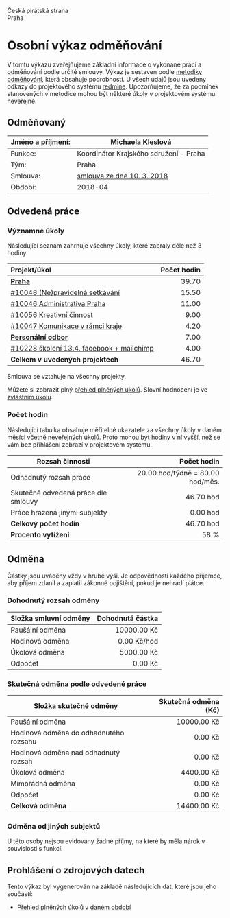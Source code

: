 Česká pirátská strana  
Praha

Osobní výkaz odměňování
=======================

V tomtu výkazu zveřejňujeme základní informace o vykonané práci a odměňování
podle určité smlouvy. Výkaz je sestaven podle [metodiky odměňování][metodika],
která obsahuje podrobnosti. U všech údajů jsou uvedeny odkazy do projektového
systému [redmine](https://redmine.pirati.cz). Upozorňujeme, že za podmínek
stanovených v metodice mohou být některé úkoly v projektovém systému neveřejné.

Odměňovaný
----------

Jméno a příjmení:                      | Michaela Kleslová
-----------------------                | --------------------
Funkce:                                | Koordinátor Krajského sdružení - Praha
Tým:                                   | Praha
Smlouva:                               | [smlouva ze dne 10. 3. 2018][smlouva]
Období:                                | 2018-04


Odvedená práce
--------------

### Významné úkoly

Následující seznam zahrnuje všechny úkoly, které zabraly déle než 3 hodiny.

| Projekt/úkol                                        |   Počet hodin |
|:----------------------------------------------------|--------------:|
| **[Praha][p69]**                                    |         39.70 |
| [#10048 (Ne)pravidelná setkávání][t10048]           |         15.50 |
| [#10046 Administrativa Praha][t10046]               |         11.00 |
| [#10056 Kreativní činnost][t10056]                  |          9.00 |
| [#10047 Komunikace v rámci kraje][t10047]           |          4.20 |
| **[Personální odbor][p68]**                         |          7.00 |
| [#10228 školení 13.4. facebook + mailchimp][t10228] |          4.00 |
| **Celkem v uvedených projektech**                   |         46.70 |

Smlouva se vztahuje na všechny projekty. 

Můžete si zobrazit plný [přehled plněných úkolů][tasklist].
Slovní hodnocení je ve [zvláštním úkolu][hodnoceni].


### Počet hodin

Následující tabulka obsahuje měřitelné ukazatele za všechny úkoly v daném měsíci
včetně neveřejných úkolů. Proto mohou být hodiny v ní vyšší, než se vám bez
přihlášení zobrazí v projektovém systému.

Rozsah činnosti                        | Počet hodin
--------------                         | ----------:
Odhadnutý rozsah práce                 |  20.00 hod/týdně =  80.00 hod/měs.
Skutečně odvedená práce dle smlouvy    |  46.70 hod
Práce hrazená jinými subjekty          |   0.00 hod
**Celkový počet hodin**                |  46.70 hod
**Procento vytížení**                  |   58 %

Odměna
------

Částky jsou uváděny vždy v hrubé výši. Je odpovědností každého příjemce, aby
příjem zdanil a zaplatil zákonné pojištění, pokud je nehradí plátce.

### Dohodnutý rozsah odměny

Složka smluvní odměny                  | Dohodnutá částka
----------------                       | ------------------:
Paušální odměna                        | 10000.00 Kč
Hodinová odměna                        |     0.00 Kč/hod
Úkolová odměna                         |  5000.00 Kč
Odpočet                                |     0.00 Kč

### Skutečná odměna podle odvedené práce

Složka skutečné odměny                 | Skutečná odměna (Kč)
---------------------                  | ---------------------:
Paušální odměna                        | 10000.00 Kč
Hodinová odměna do odhadnutého rozsahu |     0.00 Kč
Hodinová odměna nad odhadnutý rozsah   |     0.00 Kč
Úkolová odměna                         |  4400.00 Kč
Mimořádná odměna                       |     0.00 Kč
Odpočet                                |     0.00 Kč
**Celková odměna**                     | 14400.00 Kč


### Odměna od jiných subjektů

U této osoby nejsou evidovány žádné příjmy, na které by měla nárok v souvislosti s funkcí.


Prohlášení o zdrojových datech
------------------------------

Tento výkaz byl vygenerován na základě následujících dat, které jsou jeho součástí:

* [Přehled plněných úkolů v daném období](user_report.csv)

[hodnoceni]: https://redmine.pirati.cz/issues/
[metodika]: https://redmine.pirati.cz/projects/po/wiki/Odmenovani


[p69]: https://redmine.pirati.cz/time_entries?c[]=project&c[]=user&c[]=activity&c[]=issue&c[]=hours&c[]=cf_16&c[]=spent_on&f[]=spent_on&f[]=user_id&f[]=&op[spent_on]=><&op[user_id]==&utf8=%E2%9C%93&v[spent_on][]=2018-04-01&v[spent_on][]=2018-04-30&v[user_id][]=3&v[user_id][]=4&v[user_id][]=5&f[]=project_id&op[project_id]==&v[project_id][]=69

[t10048]: https://redmine.pirati.cz/issues/10048/time_entries?c[]=project&c[]=user&c[]=activity&c[]=issue&c[]=hours&c[]=cf_16&c[]=spent_on&f[]=spent_on&f[]=user_id&f[]=&op[spent_on]=><&op[user_id]==&utf8=%E2%9C%93&v[spent_on][]=2018-04-01&v[spent_on][]=2018-04-30&v[user_id][]=3&v[user_id][]=4&v[user_id][]=5

[t10046]: https://redmine.pirati.cz/issues/10046/time_entries?c[]=project&c[]=user&c[]=activity&c[]=issue&c[]=hours&c[]=cf_16&c[]=spent_on&f[]=spent_on&f[]=user_id&f[]=&op[spent_on]=><&op[user_id]==&utf8=%E2%9C%93&v[spent_on][]=2018-04-01&v[spent_on][]=2018-04-30&v[user_id][]=3&v[user_id][]=4&v[user_id][]=5

[t10056]: https://redmine.pirati.cz/issues/10056/time_entries?c[]=project&c[]=user&c[]=activity&c[]=issue&c[]=hours&c[]=cf_16&c[]=spent_on&f[]=spent_on&f[]=user_id&f[]=&op[spent_on]=><&op[user_id]==&utf8=%E2%9C%93&v[spent_on][]=2018-04-01&v[spent_on][]=2018-04-30&v[user_id][]=3&v[user_id][]=4&v[user_id][]=5

[t10047]: https://redmine.pirati.cz/issues/10047/time_entries?c[]=project&c[]=user&c[]=activity&c[]=issue&c[]=hours&c[]=cf_16&c[]=spent_on&f[]=spent_on&f[]=user_id&f[]=&op[spent_on]=><&op[user_id]==&utf8=%E2%9C%93&v[spent_on][]=2018-04-01&v[spent_on][]=2018-04-30&v[user_id][]=3&v[user_id][]=4&v[user_id][]=5

[p68]: https://redmine.pirati.cz/time_entries?c[]=project&c[]=user&c[]=activity&c[]=issue&c[]=hours&c[]=cf_16&c[]=spent_on&f[]=spent_on&f[]=user_id&f[]=&op[spent_on]=><&op[user_id]==&utf8=%E2%9C%93&v[spent_on][]=2018-04-01&v[spent_on][]=2018-04-30&v[user_id][]=3&v[user_id][]=4&v[user_id][]=5&f[]=project_id&op[project_id]==&v[project_id][]=68

[t10228]: https://redmine.pirati.cz/issues/10228/time_entries?c[]=project&c[]=user&c[]=activity&c[]=issue&c[]=hours&c[]=cf_16&c[]=spent_on&f[]=spent_on&f[]=user_id&f[]=&op[spent_on]=><&op[user_id]==&utf8=%E2%9C%93&v[spent_on][]=2018-04-01&v[spent_on][]=2018-04-30&v[user_id][]=3&v[user_id][]=4&v[user_id][]=5



[tasklist]: https://redmine.pirati.cz/time_entries?c[]=project&c[]=user&c[]=activity&c[]=issue&c[]=hours&c[]=cf_16&c[]=spent_on&f[]=spent_on&f[]=user_id&f[]=&op[spent_on]=><&op[user_id]==&utf8=%E2%9C%93&v[spent_on][]=2018-04-01&v[spent_on][]=2018-04-30&v[user_id][]=345

[smlouva]: https://smlouvy.pirati.cz/smlouvy/2018/03/10/kk-pha-kleslova/
